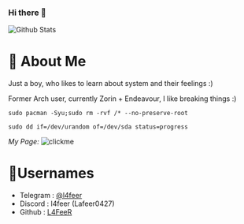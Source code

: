 ### Hi there 👋
![Github Stats](https://github-readme-stats.vercel.app/api?username=L4FeeR&show_icons=true&theme=radical)

# 📖 About Me
Just a boy, who likes to learn about system and their feelings :)

Former Arch user,
currently Zorin + Endeavour,
I like breaking things :)

`sudo pacman -Syu;sudo rm -rvf /* --no-preserve-root`



`sudo dd if=/dev/urandom of=/dev/sda status=progress`


*My Page:*
  ![clickme](https://l4feer.github.io)


# 📛Usernames
- Telegram : [@l4feer](https://t.me/L4feer)
- Discord : l4feer (Lafeer0427)
- Github : [L4FeeR](https://github.com/L4FeeR)
<!--
**L4FeeR/L4FeeR** is a ✨ _special_ 
✨ repository because its `README.md` (this file) appears on your GitHub profile.

Here are some ideas to get you started:

- 🔭 I’m currently working on ...
- 🌱 I’m currently learning ...
- 👯 I’m looking to collaborate on ...
- 🤔 I’m looking for help with ...
- 💬 Ask me about ...
- 📫 How to reach me: ...
- 😄 Pronouns: ...
- ⚡ Fun fact: ...
-->
